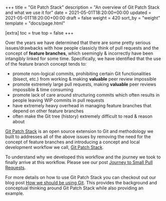 +++
title = "Git Patch Stack"
description = "An overview of Git Patch Stack and what we use it for"
date = 2021-05-01T18:20:00+00:00
updated = 2021-05-01T18:20:00+00:00
draft = false
weight = 420
sort_by = "weight"
template = "docs/page.html"

[extra]
toc = true
top = false
+++

Over the years we have determined that there are some pretty serious issues/drawbacks with how people classicly think of pull requests and the concept of **feature branches**, which seemingly & incorrectly have been intangibly linked for some time. Specifically, we have identified that the use of the feature branch concept tends to:

* promote non-logical commits, prohibiting certain Git functionalities (bisect, etc.) from working & making **valuable** peer review impossible
* promote extremely large pull requests, making **valuable** peer reviews impossible & time consuming
* promote lack of care around structuring commits which often results in people leaving WIP commits in pull requests
* have extremely heavy overhead in managing feature branches that depend on other feature branches
* often make the Git tree (history) extremely difficult to read & reason about

[Git Patch Stack][] is an open source extension to Git and methodology we built to addresses all of the above issues by removing the need for the concept of feature branches and introducing a concept and local development workflow we call, [Git Patch Stack][].

To understand why we developed this workflow and the journey we took to finally arrive at this workflow. Please see our post [Journey to Small Pull Requests][].

For more details on how to use Git Patch Stack you can checkout out our blog post [How we should be using Git][]. This provides the background and conceptual thinking around Git Patch Stack while also providing an example.

[Git Patch Stack]: https://git-ps.sh
[Journey to Small Pull Requests]: /blog/journey-to-small-pull-requests/
[How we should be using Git]: /blog/how-we-should-be-using-git/
